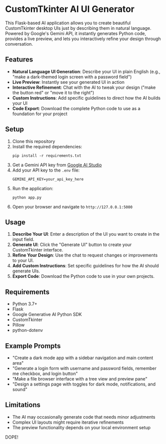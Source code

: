 # CustomTkinter AI UI Generator

This Flask-based AI application allows you to create beautiful CustomTkinter desktop UIs just by describing them in natural language. Powered by Google's Gemini API, it instantly generates Python code, provides a live preview, and lets you interactively refine your design through conversation.

## Features

- **Natural Language UI Generation**: Describe your UI in plain English (e.g., "make a dark-themed login screen with a password field")
- **Live Preview**: Instantly see your generated UI in action
- **Interactive Refinement**: Chat with the AI to tweak your design ("make the button red" or "move it to the right")
- **Custom Instructions**: Add specific guidelines to direct how the AI builds your UI
- **Code Export**: Download the complete Python code to use as a foundation for your project

## Setup

1. Clone this repository
2. Install the required dependencies:
   ```
   pip install -r requirements.txt
   ```
3. Get a Gemini API key from [Google AI Studio](https://ai.google.dev/)
4. Add your API key to the `.env` file:
   ```
   GEMINI_API_KEY=your_api_key_here
   ```
5. Run the application:
   ```
   python app.py
   ```
6. Open your browser and navigate to `http://127.0.0.1:5000`

## Usage

1. **Describe Your UI**: Enter a description of the UI you want to create in the input field.
2. **Generate UI**: Click the "Generate UI" button to create your CustomTkinter interface.
3. **Refine Your Design**: Use the chat to request changes or improvements to your UI.
4. **Add Custom Instructions**: Set specific guidelines for how the AI should generate UIs.
5. **Export Code**: Download the Python code to use in your own projects.

## Requirements

- Python 3.7+
- Flask
- Google Generative AI Python SDK
- CustomTkinter
- Pillow
- python-dotenv

## Example Prompts

- "Create a dark mode app with a sidebar navigation and main content area"
- "Generate a login form with username and password fields, remember me checkbox, and login button"
- "Make a file browser interface with a tree view and preview pane"
- "Design a settings page with toggles for dark mode, notifications, and sound"

## Limitations

- The AI may occasionally generate code that needs minor adjustments
- Complex UI layouts might require iterative refinements
- The preview functionality depends on your local environment setup


DOPE!
